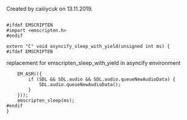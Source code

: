 




Created by caiiiycuk on 13.11.2019.



  

```

#ifdef EMSCRIPTEN
#import <emscripten.h>
#endif

extern "C" void asyncify_sleep_with_yield(unsigned int ms) {
#ifdef EMSCRIPTEN

```







replacement for emscripten_sleep_with_yield in asyncify environment


  

```
    EM_ASM(({
        if (SDL && SDL.audio && SDL.audio.queueNewAudioData) {
            SDL.audio.queueNewAudioData();
        }
    }));
    emscripten_sleep(ms);
#endif
}


```





